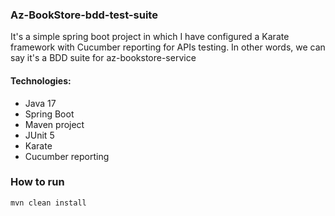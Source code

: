 ### Az-BookStore-bdd-test-suite
It's a simple spring boot project in which I have configured a Karate framework with Cucumber reporting for APIs testing. 
In other words, we can say it's a BDD suite for az-bookstore-service 

#### Technologies:
- Java 17
- Spring Boot
- Maven project
- JUnit 5
- Karate 
- Cucumber reporting

### How to run
`mvn clean install` 
